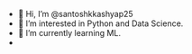- 👋 Hi, I’m @santoshkkashyap25
- 👀 I’m interested in Python and Data Science. 
- 🌱 I’m currently learning ML.
- 
<!---
santoshkkashyap25/santoshkkashyap25 is a ✨ special ✨ repository because its `README.md` (this file) appears on your GitHub profile.
You can click the Preview link to take a look at your changes.
--->
